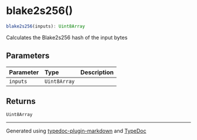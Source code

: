 # blake2s256()

```ts
blake2s256(inputs): Uint8Array
```

Calculates the Blake2s256 hash of the input bytes

## Parameters

| Parameter | Type | Description |
| :------ | :------ | :------ |
| `inputs` | `Uint8Array` |  |

## Returns

`Uint8Array`

***

Generated using [typedoc-plugin-markdown](https://www.npmjs.com/package/typedoc-plugin-markdown) and [TypeDoc](https://typedoc.org/)
